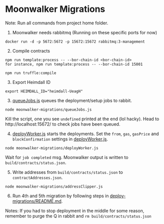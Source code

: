 # Moonwalker Migrations

Note: Run all commands from project home folder.

1. Moonwalker needs rabbitmq (Running on these specific ports for now)
```
docker run -d -p 5672:5672 -p 15672:15672 rabbitmq:3-management
```

2. Compile contracts
```
npm run template:process -- --bor-chain-id <bor-chain-id>
for instance, npm run template:process -- --bor-chain-id 15001

npm run truffle:compile
```

3. Export Heimdall ID
```
export HEIMDALL_ID="heimdall-UeagH"
```

3. [queueJobs.js](./queueJobs.js) queues the deployment/setup jobs to rabbit.
```
node moonwalker-migrations/queueJobs.js
```
Kill the script, one you see `undefined` printed at the end (lol hacky). Head to http://localhost:15672/ to check jobs have been queued.

4. [deployWorker.js](./deployWorker.js) starts the deployments.
Set the `from`, `gas`, `gasPrice` and `blockConfirmation` settings in [deployWorker.js](./deployWorker.js).
```
node moonwalker-migrations/deployWorker.js
```
Wait for `job completed` msg. Moonwalker output is written to `build/contracts/status.json`.

5. Write addresses from `build/contracts/status.json` to `contractAddresses.json`.
```
node moonwalker-migrations/addressClipper.js
```

6. Run 4th and 5th migration by following steps in [deploy-migrations/README.md](../deploy-migrations/README.md).

Notes:
If you had to stop deployment in the middle for some reason, remember to purge the Q in rabbit and `rm build/contracts/status.json`
